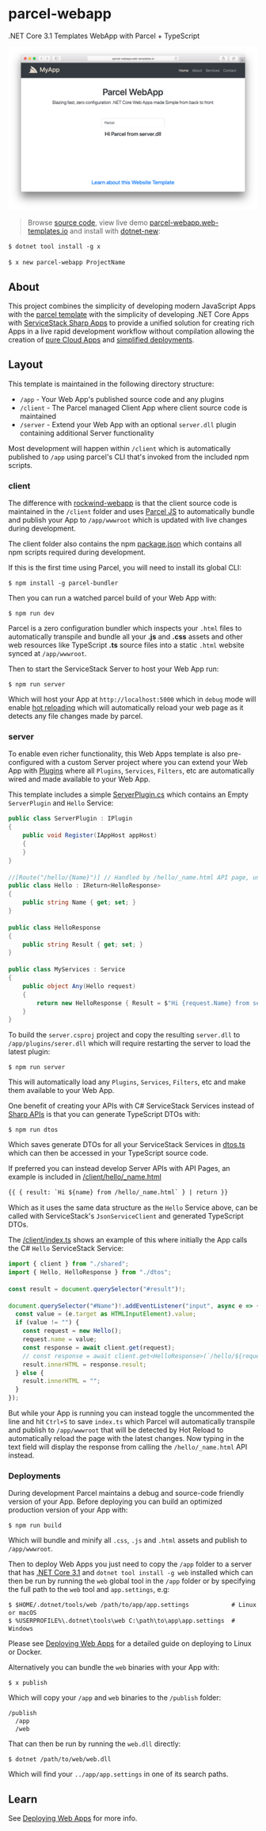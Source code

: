 # parcel-webapp

.NET Core 3.1 Templates WebApp with Parcel + TypeScript

[![](https://raw.githubusercontent.com/ServiceStack/Assets/master/csharp-templates/parcel-webapp.png)](http://parcel-webapp.web-templates.io/)

> Browse [source code](https://github.com/NetCoreTemplates/parcel-webapp), view live demo [parcel-webapp.web-templates.io](http://parcel-webapp.web-templates.io) and install with [dotnet-new](http://docs.servicestack.net/dotnet-new):

    $ dotnet tool install -g x

    $ x new parcel-webapp ProjectName

## About

This project combines the simplicity of developing modern JavaScript Apps with the [parcel template](https://github.com/NetCoreTemplates/parcel) with the simplicity of developing .NET Core Apps with [ServiceStack Sharp Apps](https://sharpscript.net/docs/sharp-apps) to provide a unified solution for creating rich Apps in a live rapid development workflow without compilation allowing the creation of 
[pure Cloud Apps](https://sharpscript.net/docs/sharp-apps#pure-cloud-apps) and [simplified deployments](https://sharpscript.net/docs/deploying-sharp-apps).

## Layout

This template is maintained in the following directory structure:

 - `/app` - Your Web App's published source code and any plugins
 - `/client` - The Parcel managed Client App where client source code is maintained
 - `/server` - Extend your Web App with an optional `server.dll` plugin containing additional Server functionality

Most development will happen within `/client` which is automatically published to `/app` using parcel's CLI that's invoked from the included npm scripts.

### client

The difference with [rockwind-webapp](https://github.com/NetCoreTemplates/rockwind-webapp) is that the client source code is maintained in the `/client` folder and uses [Parcel JS](https://parceljs.org) to automatically bundle and publish your App to `/app/wwwroot` which is updated with live changes during development.

The client folder also contains the npm [package.json](https://github.com/NetCoreTemplates/parcel-webapp/blob/master/client/package.json) which contains all npm scripts required during development.

If this is the first time using Parcel, you will need to install its global CLI:

    $ npm install -g parcel-bundler

Then you can run a watched parcel build of your Web App with:

    $ npm run dev

Parcel is a zero configuration bundler which inspects your `.html` files to automatically transpile and bundle all your **.js** and **.css** assets and other web resources like TypeScript **.ts** source files into a static `.html` website synced at `/app/wwwroot`.

Then to start the ServiceStack Server to host your Web App run:

    $ npm run server

Which will host your App at `http://localhost:5000` which in `debug` mode will enable [hot reloading](https://sharpscript.net/docs/hot-reloading) 
which will automatically reload your web page as it detects any file changes made by parcel.

### server

To enable even richer functionality, this Web Apps template is also pre-configured with a custom Server project where you can extend your Web App with [Plugins](https://sharpscript.net/docs/sharp-apps#plugins) where all `Plugins`, `Services`, `Filters`, etc are automatically wired and made available to your Web App. 

This template includes a simple [ServerPlugin.cs](https://github.com/NetCoreTemplates/parcel-webapp/blob/master/server/ServerPlugin.cs) which contains an Empty `ServerPlugin` and `Hello` Service:

```csharp
public class ServerPlugin : IPlugin
{
    public void Register(IAppHost appHost)
    {
    }
}

//[Route("/hello/{Name}")] // Handled by /hello/_name.html API page, uncomment to take over
public class Hello : IReturn<HelloResponse>
{
    public string Name { get; set; }
}

public class HelloResponse
{
    public string Result { get; set; }
}

public class MyServices : Service
{
    public object Any(Hello request)
    {
        return new HelloResponse { Result = $"Hi {request.Name} from server.dll" };
    }
}
```

To build the `server.csproj` project and copy the resulting `server.dll` to `/app/plugins/serer.dll` which will require restarting the server to load the latest plugin:

    $ npm run server

This will automatically load any `Plugins`, `Services`, `Filters`, etc and make them available to your Web App. 

One benefit of creating your APIs with C# ServiceStack Services instead of [Sharp APIs](https://sharpscript.net/docs/sharp-apis) is that you can generate TypeScript DTOs with:

    $ npm run dtos

Which saves generate DTOs for all your ServiceStack Services in [dtos.ts](https://github.com/NetCoreTemplates/parcel-webapp/blob/master/client/dtos.ts) which can then be accessed in your TypeScript source code.

If preferred you can instead develop Server APIs with API Pages, an example is included in [/client/hello/_name.html](https://github.com/NetCoreTemplates/parcel-webapp/blob/master/client/hello/_name.html)

```html
{{ { result: `Hi ${name} from /hello/_name.html` } | return }}
```

Which as it uses the same data structure as the `Hello` Service above, can be called with ServiceStack's `JsonServiceClient` and generated TypeScript DTOs.

The [/client/index.ts](https://github.com/NetCoreTemplates/parcel-webapp/blob/master/client/index.ts) shows an example of this where initially the App calls  the C# `Hello` ServiceStack Service:

```ts
import { client } from "./shared";
import { Hello, HelloResponse } from "./dtos";

const result = document.querySelector("#result")!;

document.querySelector("#Name")!.addEventListener("input", async e => {
  const value = (e.target as HTMLInputElement).value;
  if (value != "") {
    const request = new Hello();
    request.name = value;
    const response = await client.get(request);
    // const response = await client.get<HelloResponse>(`/hello/${request.name}`); //call /hello/_name.html API
    result.innerHTML = response.result;
  } else {
    result.innerHTML = "";
  }
});
```

But while your App is running you can instead toggle the uncommented the line and hit `Ctrl+S` to save `index.ts` which Parcel will automatically transpile and publish to `/app/wwwroot` that will be detected by Hot Reload to automatically reload the page with the latest changes. Now typing in the text field will display the response from calling the `/hello/_name.html` API instead.

### Deployments

During development Parcel maintains a debug and source-code friendly version of your App. Before deploying you can build an optimized production version of your App with:

    $ npm run build

Which will bundle and minify all `.css`, `.js` and `.html` assets and publish to `/app/wwwroot`.

Then to deploy Web Apps you just need to copy the `/app` folder to a server that has 
[.NET Core 3.1](https://www.microsoft.com/net/download/dotnet-core/3.1) and `dotnet tool install -g web` installed which can then be run by running the
`web` global tool in the `/app` folder or by specifying the full path to the `web` tool and `app.settings`, e.g:

    $ $HOME/.dotnet/tools/web /path/to/app/app.settings            # Linux or macOS
    $ %USERPROFILE%\.dotnet\tools\web C:\path\to\app\app.settings  # Windows

Please see [Deploying Web Apps](https://sharpscript.net/docs/deploying-sharp-apps) for a detailed guide on deploying to Linux or Docker.

Alternatively you can bundle the `web` binaries with your App with:

    $ x publish

Which will copy your `/app` and `web` binaries to the `/publish` folder:

    /publish
      /app
      /web

That can then be run by running the `web.dll` directly:

    $ dotnet /path/to/web/web.dll

Which will find your `../app/app.settings` in one of its search paths.

## Learn

See [Deploying Web Apps](https://sharpscript.net/docs/deploying-sharp-apps) for more info.